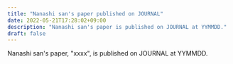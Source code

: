 ```yaml
---
title: "Nanashi san's paper published on JOURNAL"
date: 2022-05-21T17:28:02+09:00
description: "Nanashi san's paper is published on JOURNAL at YYMMDD."
draft: false
---
```


Nanashi san's paper, "xxxx", is published on JOURNAL at YYMMDD.

<!--more-->
